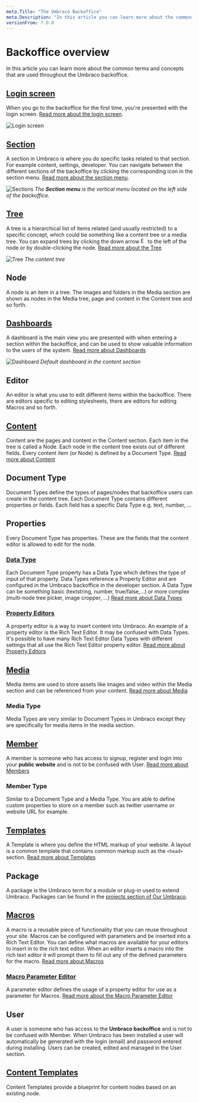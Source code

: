 ```yaml
---
meta.Title: "The Umbraco Backoffice"
meta.Description: "In this article you can learn more about the common terms and concepts that are used throughout the Umbraco Backoffice."
versionFrom: 7.0.0
---
```


# Backoffice overview
In this article you can learn more about the common terms and concepts that are used throughout the Umbraco backoffice.

## [Login screen](Login/index-v7.md)
When you go to the backoffice for the first time, you're presented with the login screen. [Read more about the login screen](Login/index-v7.md).

![Login screen](images/umbraco7-6_login.jpg "The login screen has a greeting, username/password field and optionally a 'Forgotten password' link.")


## [Section](Sections/index-v7.md)
A section in Umbraco is where you do specific tasks related to that section. For example content, settings, developer. You can navigate between the different sections of the backoffice by clicking the corresponding icon in the section menu. [Read more about the section menu](Sections/index-v7.md).

![Sections](images/umbraco7-6_sections.jpg "The Section menu is the vertical menu located on the left side of the backoffice.")
*The __Section menu__ is the vertical menu located on the left side of the backoffice.*

## [Tree](../../Extending/Section-Trees/index.md)
A tree is a hierarchical list of items related (and usually restricted) to a specific concept, which could be something like a content tree or a media tree. You can expand trees by clicking the down arrow <img src="images/expand-node.png" style="margin:0;width:15px" title="Expand a node in a tree" /> to the left of the node or by double-clicking the node.
[Read more about the Tree](../../Extending/Section-Trees/index.md)

![Tree](images/umbraco7-6_tree.jpg "The content tree")
*The content tree*

## Node
A node is an item in a tree. The images and folders in the Media section are shown as nodes in the Media tree, page and content in the Content tree and so forth.

## [Dashboards](../../Extending/Dashboards/index-v7.md)
A dashboard is the main view you are presented with when entering a section within the backoffice, and can be used to show valuable information to the users of the system. [Read more about Dashboards](../../Extending/Dashboards/index-v7.md)

![Dashboard](images/umbraco7-6_dashboard.jpg "Default dashboard in the content section")
*Default dashboard in the content section*


## Editor
An editor is what you use to edit different items within the backoffice. There are editors specific to editing stylesheets, there are editors for editing Macros and so forth.

## [Content](../Data/Defining-Content/index-v7.md)
Content are the pages and content in the Content section. Each item in the tree is called a Node.  Each node in the content tree exists out of different fields. Every content item (or Node) is defined by a Document Type.
[Read more about Content](../Data/Defining-Content/index-v7.md)

## Document Type
Document Types define the types of pages/nodes that backoffice users can create in the content tree. Each Document Type contains different properties or fields.
Each field has a specific Data Type e.g. text, number, ...

## Properties
Every Document Type has properties. These are the fields that the content editor is allowed to edit for the node.

### [Data Type](../Data/Data-Types/)
Each Document Type property has a Data Type which defines the type of input of that property. Data Types reference a Property Editor and are configured in the Umbraco backoffice in the developer section. A Data Type can be something basic (textstring, number, true/false,...) or more complex (multi-node tree picker, image cropper, ...)
[Read more about Data Types](../Data/Data-Types/)

### [Property Editors](Property-Editors/index-v7.md)
A property editor is a way to insert content into Umbraco. An example of a property editor is the Rich Text Editor. It may be confused with Data Types. It's possible to have many Rich Text Editor Data Types with different settings that all use the Rich Text Editor property editor. [Read more about Property Editors](Property-Editors/index-v7.md)

## [Media](../Data/Creating-Media/)
Media items are used to store assets like images and video within the Media section and can be referenced from your content.
[Read more about Media](../Data/Creating-Media/)

### Media Type
Media Types are very similar to Document Types in Umbraco except they are specifically for media items in the media section.

## [Member](../Data/Members/)
A member is someone who has access to signup, register and login into your **public website** and is not to be confused with User.
[Read more about Members](../Data/Members/)

### Member Type
Similar to a Document Type and a Media Type. You are able to define custom properties to store on a member such as twitter username or website URL for example.

## [Templates](../Design/Templates/)
A Template is where you define the HTML markup of your website. A layout is a common template that contains common markup such as the `<head>` section.
[Read more about Templates](../Design/Templates/)

## Package
A package is the Umbraco term for a module or plug-in used to extend Umbraco. Packages can be found in the [projects section of Our Umbraco](https://our.umbraco.com/projects/ "Projects on Our Umbraco").

## [Macros](../../Reference/Templating/Macros/)
A macro is a reusable piece of functionality that you can reuse throughout your site. Macros can be configured with parameters and be inserted into a Rich Text Editor. You can define what macros are available for your editors to insert in to the rich text editor. When an editor inserts a macro into the rich text editor it will prompt them to fill out any of the defined parameters for the macro.
[Read more about Macros](../../Reference/Templating/Macros/)

### [Macro Parameter Editor](../../Extending/Macro-Parameter-Editors/)
A parameter editor defines the usage of a property editor for use as a parameter for Macros.
[Read more about the Macro Parameter Editor](../../Extending/Macro-Parameter-Editors/)

## User
A user is someone who has access to the **Umbraco backoffice** and is not to be confused with Member. When Umbraco has been installed a user will automatically be generated with the login (email) and password entered during installing. Users can be created, edited and managed in the User section.

## [Content Templates](Content-Templates/)
Content Templates provide a blueprint for content nodes based on an existing node.
